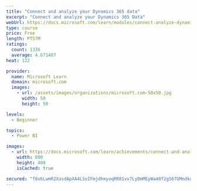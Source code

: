 ```yaml
---
title: "Connect and analyze your Dynamics 365 data​"
excerpt: "Connect and analyze your Dynamics 365 Data​"
webUrl: https://docs.microsoft.com/learn/modules/connect-analyze-dynamics-365-data/
type: course
price: Free
length: PT57M
ratings:
  count: 1336
  average: 4.671407
heat: 122

provider:
  name: Microsoft Learn
  domain: microsoft.com
  images:
    - url: /assets/images/organizations/microsoft.com-50x50.jpg
      width: 50
      height: 50

levels:
  - Beginner

topics:
  - Power BI

images:
  - url: https://docs.microsoft.com/learn/achievements/connect-and-analyze-your-microsoft-dynamics-365-data-social.png
    width: 800
    height: 400
    isCached: true

secured: "f8v6LwmR2XasdApXA4LSoIFmjdhmyoqRR81vx7LyDmMEyWa40f2gS67GMndkucRhTsf1XKp9JwWCTRm7/yH/x0vp9uNILPp8ninU5yqeotZrm7X+3IEjAlLTDK9XM7ySlx9CIpNNgRVV0dyTRv1JxIjXWcsG00SOzVfxCh6X1fKMJTdY64i1wbMvFnmIKLY4pHmenmg7/U0/KHLDlrsWhqlW0rrkeCOwXxwzN/txct5MivGGNiOdx+s1NPKm/iGoEmUbgjGohVL+d6fEs4I0TXE8gzfNHIow59vtB57fEa9DwwyK4SfgofEy9Ey7aAGaL3cpfM9wRK7SB8lHmCZKrezZ1jYQ79N0QOqBXTvYIqUq2blRB0rz7HwEPng1DOfcFCIwxyHpLnBFJaLMgLvIKVA8pDG9y2DjOgXmWUc4/VQ=;mRkMVPEq/ehoNt1UYX0Kww=="
---
```



